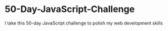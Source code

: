# 50-Day-JavaScript-Challenge
I take this 50-day JavaScript challenge to polish my web development skills
